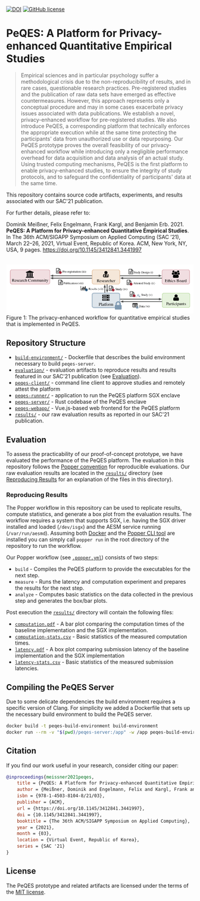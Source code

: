 [![DOI](https://img.shields.io/badge/doi-10.1145/3412841.3441997-blue.svg)](https://doi.org/10.1145/3412841.3441997) [![GitHub license](https://img.shields.io/github/license/vs-uulm/peqes.svg)](https://github.com/vs-uulm/peqes/blob/master/LICENSE)

# PeQES: A Platform for Privacy-enhanced Quantitative Empirical Studies

> Empirical sciences and in particular psychology suffer a methodological crisis due to the non-reproducibility of results, and in rare cases, questionable research practices.
> Pre-registered studies and the publication of raw data sets have emerged as effective countermeasures.
> However, this approach represents only a conceptual procedure and may in some cases exacerbate privacy issues associated with data publications.
> We establish a novel, privacy-enhanced workflow for pre-registered studies.
> We also introduce PeQES, a corresponding platform that technically enforces the appropriate execution while at the same time protecting the participants' data from unauthorized use or data repurposing.
> Our PeQES prototype proves the overall feasibility of our privacy-enhanced workflow while introducing only a negligible performance overhead for data acquisition and data analysis of an actual study.
> Using trusted computing mechanisms, PeQES is the first platform to enable privacy-enhanced studies, to ensure the integrity of study protocols, and to safeguard the confidentiality of participants' data at the same time.

This repository contains source code artifacts, experiments, and results associated with our SAC'21 publication.

For further details, please refer to:

Dominik Meißner, Felix Engelmann, Frank Kargl, and Benjamin Erb. 2021. **PeQES: A Platform for Privacy-enhanced Quantitative Empirical Studies**.
In The 36th ACM/SIGAPP Symposium on Applied Computing (SAC ’21), March 22–26, 2021, Virtual Event, Republic of Korea. ACM, New York, NY, USA, 9 pages. https://doi.org/10.1145/3412841.3441997

<br />![The privacy-enhanced workflow for quantitative empirical studies that is implemented in PeQES.](peqes-workflow.png)<br />
Figure 1: The privacy-enhanced workflow for quantitative empirical studies that is implemented in PeQES.

## Repository Structure
 * [`build-environment/`](build-environment) - Dockerfile that describes the build environment necessary to build `peqes-server`.
 * [`evaluation/`](evaluation) - evaluation artifacts to reproduce results and results featured in our SAC'21 publication (see [Evaluation](#evaluation)).
 * [`peqes-client/`](peqes-client) - command line client to approve studies and remotely attest the platform
 * [`peqes-runner/`](peqes-runner) - application to run the PeQES platform SGX enclave
 * [`peqes-server/`](peqes-server) - Rust codebase of the PeQES enclave
 * [`peqes-webapp/`](peqes-webapp) - Vue.js-based web frontend for the PeQES platform
 * [`results/`](results) - our raw evaluation results as reported in our SAC'21 publication.

## Evaluation
To assess the practicability of our proof-of-concept prototype, we have evaluated the performance of the PeQES platform.
The evaluation in this repository follows the [Popper convention](https://getpopper.io/) for reproducible evaluations.
Our raw evaluation results are located in the [`results/`](results) directory (see [Reproducing Results](#reproducing-results) for an explanation of the files in this directory).

### Reproducing Results
The Popper workflow in this repository can be used to replicate results, compute statistics, and generate a box plot from the evaluation results.
The workflow requires a system that supports SGX, i.e. having the SGX driver installed and loaded (`/dev/isgx`) and the AESM service running (`/var/run/aesmd`). 
Assuming both [Docker](https://www.docker.com/) and the [Popper CLI tool](https://getpopper.io/) are installed you can simply call `popper run` in the root directory of the repository to run the workflow.

Our Popper workflow (see [`.popper.yml`](.popper.yml)) consists of two steps:
 * `build` - Compiles the PeQES platform to provide the executables for the next step.
 * `measure` - Runs the latency and computation experiment and prepares the results for the next step.
 * `analyze` - Computes basic statistics on the data collected in the previous step and generates the box/bar plots.

Post execution the [`results/`](results) directory will contain the following files:
 * [`computation.pdf`](results/computation.pdf) - A bar plot comparing the computation times of the baseline implementation and the SGX implementation.
 * [`computation-stats.csv`](results/computation-stats.csv) - Basic statistics of the measured computation times.
 * [`latency.pdf`](results/latency.pdf) - A box plot comparing submission latency of the baseline implementation and the SGX implementation
 * [`latency-stats.csv`](results/latency-stats.csv) - Basic statistics of the measured submission latencies.

## Compiling the PeQES Server
Due to some delicate dependencies the build environment requires a specific version of Clang.
For simplicity we added a Dockerfile that sets up the necessary build environment to build the PeQES server.

```sh
docker build -t peqes-build-environment build-environment
docker run --rm -v "$(pwd)/peqes-server:/app" -w /app peqes-build-environment make all
```

## Citation
If you find our work useful in your research, consider citing our paper:

```bibtex
@inproceedings{meissner2021peqes,
    title = {PeQES: A Platform for Privacy-enhanced Quantitative Empirical Studies},
    author = {Meißner, Dominik and Engelmann, Felix and Kargl, Frank and Erb, Benjamin},
    isbn = {978-1-4503-8104-8/21/03},
    publisher = {ACM},
    url = {https://doi.org/10.1145/3412841.3441997},
    doi = {10.1145/3412841.3441997},
    booktitle = {The 36th ACM/SIGAPP Symposium on Applied Computing},
    year = {2021},
    month = {03},
    location = {Virtual Event, Republic of Korea},
    series = {SAC '21}
}
```

## License
The PeQES prototype and related artifacts are licensed under the terms of the [MIT license](LICENSE).

